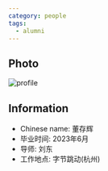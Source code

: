 ```yaml
---
category: people
tags:
  - alumni
---
```


## Photo

![profile](https://user-images.githubusercontent.com/116997215/198896723-edd4403f-7ad9-4b9d-8cc9-b66cd677dee3.jpg)

## Information

- Chinese name: 董存辉
- 毕业时间: 2023年6月
- 导师: 刘东
- 工作地点: 字节跳动(杭州)
